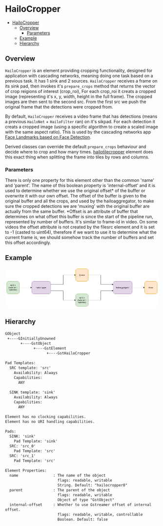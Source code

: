 # HailoCropper

- [HailoCropper](#hailocropper)
  - [Overview](#overview)
    - [Parameters](#parameters)
  - [Example](#example)
  - [Hierarchy](#hierarchy)

## Overview

`HailoCropper` is an element providing cropping functionality, designed for application with cascading networks, meaning doing one task based on a previous task. It has 1 sink and 2 sources.
`HailoCropper` receives a frame on its sink pad, then invokes it's `prepare_crops` method that returns the vector of crop reigions of interest (crop_roi), For each crop_roi it creats a cropped image (representing it's x, y, width, height in the full frame). The cropped images are then sent to the second src.
From the first src we push the original frame that the detections were cropped from.

By default, `HailoCropper` receives a video frame that has detections (means a previous `HailoNet` + `HailoFilter` ran) on it's sikpad. For each detection it creats a cropped image (using a specific algorithm to create a scaled image with the same aspect ratio).
This is used by the cascading networks app [Face Landmarks based on Face Detection](../../apps/gstreamer/x86/cascading_networks/README.md).

Derived classes can override the default `prepare_crops` behaviour and decide where to crop and how many times.
[hailotilecropper](hailo_tile_cropper.md) element does this exact thing when splitting the frame into tiles by rows and columns.

### Parameters

There is only one property for this element other than the common 'name' and 'parent'.
The name of this boolean property is 'internal-offset' and it is used to determine whether we use the original offset* of the buffer or overwrite it with our own offset. The offset of the buffer is given to the original buffer and all the crops, and used by the hailoaggregator, to make sure the cropped detections we are 'muxing' with the original buffer are actually from the same buffer.
*Offset is an attribute of buffer that determines on what offset this buffer is since the start of the pipeline run, represented by number of buffers. It's similar to frame-id in video. On some videos the offset attribute is not created by the filesrc element and it is set to -1 (casted to uint64), therefore if we want to use it to determine what the current frame is, we should somehow track the number of buffers and set this offset accordingly.
## Example

<div align="center">
    <img src="../resources/cascading.png"/>
</div>

## Hierarchy

```
GObject
 +----GInitiallyUnowned
       +----GstObject
             +----GstElement
                   +----GstHailoCropper

Pad Templates:
  SRC template: 'src'
    Availability: Always
    Capabilities:
      ANY
  
  SINK template: 'sink'
    Availability: Always
    Capabilities:
      ANY

Element has no clocking capabilities.
Element has no URI handling capabilities.

Pads:
  SINK: 'sink'
    Pad Template: 'sink'
  SRC: 'src_0'
    Pad Template: 'src'
  SRC: 'src_1'
    Pad Template: 'src'

Element Properties:
  name                : The name of the object
                        flags: readable, writable
                        String. Default: "hailocropper0"
  parent              : The parent of the object
                        flags: readable, writable
                        Object of type "GstObject"
  internal-offset     : Whether to use Gstreamer offset of internal offset.
                        flags: readable, writable, controllable
                        Boolean. Default: false
```

